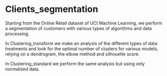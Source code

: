 # Clients_segmentation

Starting from the Online Retail dataset of UCI Machine Learning, we perform a segmentation of customers with various types of algorithms and data processing. 

In Clustering_transform we make an analysis of the different types of data treatments and look for the optimal number of clusters for various models, relying on a dendrogram, the elbow method and silhouette score.

In Clustering_standard we perform the same analysis but using only normalized data. 
